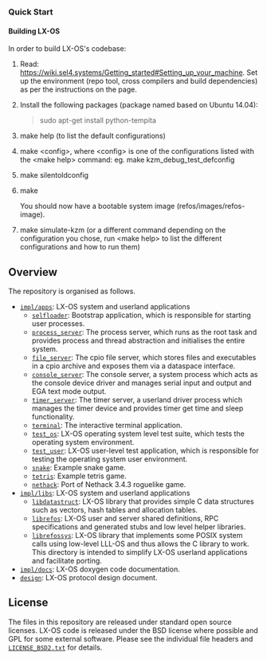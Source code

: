 ### Quick Start

#### Building LX-OS

In order to build LX-OS's codebase:

1. Read: https://wiki.sel4.systems/Getting_started#Setting_up_your_machine. Set up the environment
   (repo tool, cross compilers and build dependencies) as per the instructions on the page.

2. Install the following packages (package named based on Ubuntu 14.04):
   > sudo apt-get install python-tempita

3. make help (to list the default configurations)

4. make \<config\>, where \<config\> is one of the configurations listed with the \<make help\> command:
   eg. make kzm\_debug\_test\_defconfig

5. make silentoldconfig

6. make

   You should now have a bootable system image (refos/images/refos-image).


7. make simulate-kzm (or a different command depending on the configuration you chose, run \<make help\>
   to list the different configurations and how to run them)

Overview
--------

The repository is organised as follows.

 * [`impl/apps`](impl/apps/): LX-OS system and userland applications
    * [`selfloader`](impl/apps/selfloader/): Bootstrap application, which is responsible for starting
      user processes.
    * [`process_server`](impl/apps/process_server/): The process server, which runs as the root
      task and provides process and thread abstraction and initialises the entire system.
    * [`file_server`](impl/apps/file_server/): The cpio file server, which stores files and
      executables in a cpio archive and exposes them via a dataspace interface.
    * [`console_server`](impl/apps/console_server/): The console server, a system process which acts
      as the console device driver and manages serial input and output and EGA text mode output.
    * [`timer_server`](impl/apps/timer_server/): The timer server, a userland driver process which
      manages the timer device and provides timer get time and sleep functionality.
    * [`terminal`](impl/apps/terminal/): The interactive terminal application.
    * [`test_os`](impl/apps/test_os/): LX-OS operating system level test suite, which tests the
      operating system environment.
    * [`test_user`](impl/apps/test_os/): LX-OS user-level test application, which is responsible for
      testing the operating system user environment.
    * [`snake`](impl/apps/snake/): Example snake game.
    * [`tetris`](impl/apps/tetris/): Example tetris game.
    * [`nethack`](impl/apps/nethack/): Port of Nethack 3.4.3 roguelike game.
 * [`impl/libs`](impl/libs/): LX-OS system and userland applications
    * [`libdatastruct`](impl/libs/libdatastruct/): LX-OS library that provides simple C data structures such as
      vectors, hash tables and allocation tables.
    * [`librefos`](impl/libs/librefos/): LX-OS user and server shared definitions, RPC specifications and
      generated stubs and low level helper libraries.
    * [`librefossys`](impl/libs/librefossys/): LX-OS library that implements some POSIX system calls using low-level
      LLL-OS and thus allows the C library to work. This directory is intended to simplify LX-OS 
      userland applications and facilitate porting.
 * [`impl/docs`](impl/docs/): LX-OS doxygen code documentation.
 * [`design`](design/): LX-OS protocol design document.

License
-------

The files in this repository are released under standard open source
licenses. LX-OS code is released under the BSD license where possible and GPL for some
external software. Please see the individual file headers and
[`LICENSE_BSD2.txt`](LICENSE_BSD2.txt) for details.
